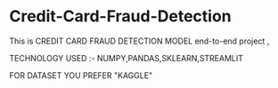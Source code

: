 # Credit-Card-Fraud-Detection
This is CREDIT CARD FRAUD DETECTION MODEL end-to-end project ,


TECHNOLOGY USED :- NUMPY,PANDAS,SKLEARN,STREAMLIT

FOR DATASET YOU PREFER "KAGGLE"
